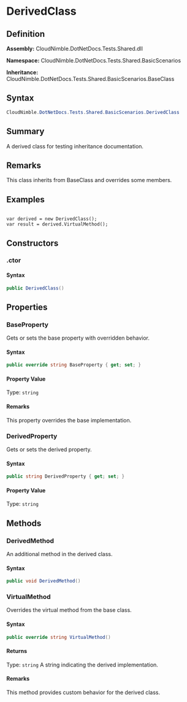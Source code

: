 # DerivedClass

## Definition

**Assembly:** CloudNimble.DotNetDocs.Tests.Shared.dll

**Namespace:** CloudNimble.DotNetDocs.Tests.Shared.BasicScenarios

**Inheritance:** CloudNimble.DotNetDocs.Tests.Shared.BasicScenarios.BaseClass

## Syntax

```csharp
CloudNimble.DotNetDocs.Tests.Shared.BasicScenarios.DerivedClass
```

## Summary

A derived class for testing inheritance documentation.

## Remarks

This class inherits from BaseClass and overrides some members.

## Examples

<code>
var derived = new DerivedClass();
var result = derived.VirtualMethod();
</code>

## Constructors

### .ctor

#### Syntax

```csharp
public DerivedClass()
```

## Properties

### BaseProperty

Gets or sets the base property with overridden behavior.

#### Syntax

```csharp
public override string BaseProperty { get; set; }
```

#### Property Value

Type: `string`

#### Remarks

This property overrides the base implementation.

### DerivedProperty

Gets or sets the derived property.

#### Syntax

```csharp
public string DerivedProperty { get; set; }
```

#### Property Value

Type: `string`

## Methods

### DerivedMethod

An additional method in the derived class.

#### Syntax

```csharp
public void DerivedMethod()
```

### VirtualMethod

Overrides the virtual method from the base class.

#### Syntax

```csharp
public override string VirtualMethod()
```

#### Returns

Type: `string`
A string indicating the derived implementation.

#### Remarks

This method provides custom behavior for the derived class.

